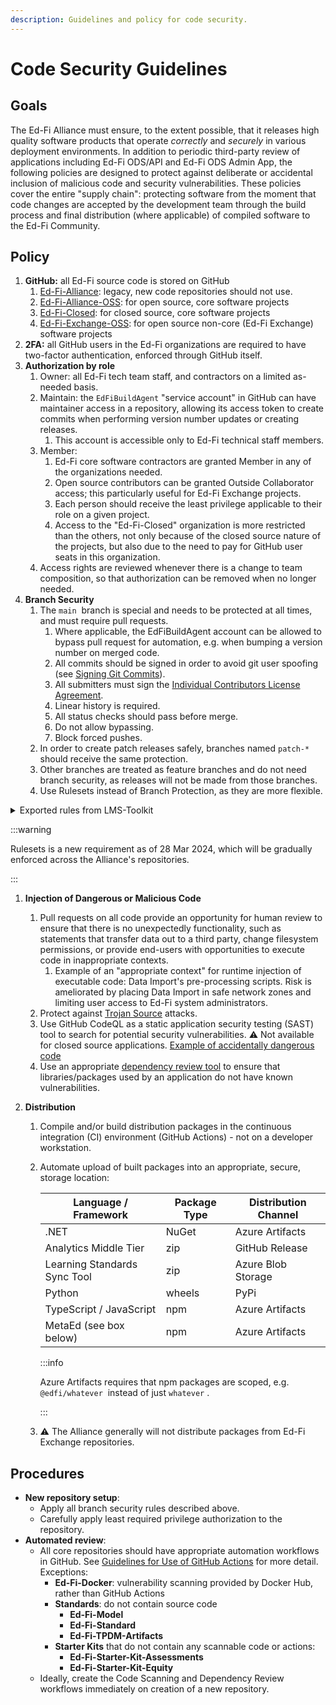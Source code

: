 ```yaml
---
description: Guidelines and policy for code security.
---
```


# Code Security Guidelines

## Goals

The Ed-Fi Alliance must ensure, to the extent possible, that it releases high
quality software products that operate _correctly_ and _securely_ in various
deployment environments. In addition to periodic third-party review of
applications including Ed-Fi ODS/API and Ed-Fi ODS Admin App, the following
policies are designed to protect against deliberate or accidental inclusion of
malicious code and security vulnerabilities. These policies cover the entire
"supply chain": protecting software from the moment that code changes are
accepted by the development team through the build process and final
distribution (where applicable) of compiled software to the Ed-Fi Community.

## Policy

1. **GitHub:** all Ed-Fi source code is stored on GitHub
   1. [Ed-Fi-Alliance](https://github.com/ed-fi-alliance): legacy, new code
      repositories should not use.
   2. [Ed-Fi-Alliance-OSS](https://github.com/Ed-Fi-Alliance-OSS): for open
      source, core software projects
   3. [Ed-Fi-Closed](https://github.com/Ed-Fi-Closed): for closed source, core
      software projects
   4. [Ed-Fi-Exchange-OSS](https://github.com/Ed-Fi-Exchange-OSS): for open
      source non-core (Ed-Fi Exchange) software projects
2. **2FA:** all GitHub users in the Ed-Fi organizations are required to have
   two-factor authentication, enforced through GitHub itself.
3. **Authorization by role**
   1. Owner: all Ed-Fi tech team staff, and contractors on a limited as-needed
      basis.
   2. Maintain: the `EdFiBuildAgent` "service account" in GitHub can have
      maintainer access in a repository, allowing its access token to create
      commits when performing version number updates or creating releases.
      1. This account is accessible only to Ed-Fi technical staff members.
   3. Member:
      1. Ed-Fi core software contractors are granted Member in any of the
         organizations needed.
      2. Open source contributors can be granted Outside Collaborator access;
         this particularly useful for Ed-Fi Exchange projects.
      3. Each person should receive the least privilege applicable to their role
         on a given project.
      4. Access to the "Ed-Fi-Closed" organization is more restricted than the
         others, not only because of the closed source nature of the projects,
         but also due to the need to pay for GitHub user seats in this
         organization.
   4. Access rights are reviewed whenever there is a change to team composition,
      so that authorization can be removed when no longer needed.
4. **Branch Security**
   1. The `main`  branch is special and needs to be protected at all times, and
      must require pull requests.
      1. Where applicable, the EdFiBuildAgent account can be allowed to bypass
         pull request for automation, e.g. when bumping a version number on
         merged code.
      2. All commits should be signed in order to avoid git user spoofing (see
         [Signing Git Commits](../source-code-control-policy/signing-git-commits.md)).
      3. All submitters must sign the
         [Individual Contributors License Agreement](https://gist.github.com/EdFiBuildAgent/d68fa602d07505c3682e8258b7dc6fbc).
      4. Linear history is required.
      5. All status checks should pass before merge.
      6. Do not allow bypassing.
      7. Block forced pushes.
   2. In order to create patch releases safely, branches named `patch-*` should
      receive the same protection.
   3. Other branches are treated as feature branches and do not need branch
      security, as releases will not be made from those branches.
   4. Use Rulesets instead of Branch Protection, as they are more flexible.

<details>
  <summary>Exported rules from LMS-Toolkit</summary>
```json
{
  "id": 580376,
  "name": "main",
  "target": "branch",
  "source_type": "Repository",
  "source": "Ed-Fi-Exchange-OSS/LMS-Toolkit",
  "enforcement": "active",
  "conditions": {
    "ref_name": {
      "exclude": [],
      "include": ["~DEFAULT_BRANCH", "refs/heads/patch-*"]
    }
  },
  "rules": [
    {
      "type": "deletion"
    },
    {
      "type": "non_fast_forward"
    },
    {
      "type": "creation"
    },
    {
      "type": "required_linear_history"
    },
    {
      "type": "required_signatures"
    },
    {
      "type": "pull_request",
      "parameters": {
        "required_approving_review_count": 1,
        "dismiss_stale_reviews_on_push": false,
        "require_code_owner_review": true,
        "require_last_push_approval": true,
        "required_review_thread_resolution": false
      }
    },
    {
      "type": "required_status_checks",
      "parameters": {
        "strict_required_status_checks_policy": false,
        "required_status_checks": [
          {
            "context": "license/cla"
          }
        ]
      }
    }
  ],
  "bypass_actors": []
}
```
</details>

:::warning

Rulesets is a new requirement as of 28 Mar 2024, which will be gradually
enforced across the Alliance's repositories.

:::

1. **Injection of Dangerous or Malicious Code**

   1. Pull requests on all code provide an opportunity for human review to
      ensure that there is no unexpectedly functionality, such as statements
      that transfer data out to a third party, change filesystem permissions, or
      provide end-users with opportunities to execute code in inappropriate
      contexts.
      1. Example of an "appropriate context" for runtime injection of executable
         code: Data Import's pre-processing scripts. Risk is ameliorated by
         placing Data Import in safe network zones and limiting user access to
         Ed-Fi system administrators.
   2. Protect against [Trojan Source](https://trojansource.codes/) attacks.
   3. Use GitHub CodeQL as a static application security testing (SAST) tool to
      search for potential security vulnerabilities. ⚠️ Not available for closed
      source applications.
      [Example of accidentally dangerous code](./codeql-example.md)
   4. Use an appropriate
      [dependency review tool](./dependency-security-automation) to ensure that
      libraries/packages used by an application do not have known
      vulnerabilities.

2. **Distribution**

   1. Compile and/or build distribution packages in the continuous integration
      (CI) environment (GitHub Actions) - not on a developer workstation.
   2. Automate upload of built packages into an appropriate, secure, storage
      location:

      | Language / Framework         | Package Type | Distribution Channel |
      | ---------------------------- | ------------ | -------------------- |
      | ​.NET                        | NuGet        | Azure Artifacts​     |
      | Analytics Middle Tier        | zip          | GitHub Release       |
      | Learning Standards Sync Tool | zip          | Azure Blob Storage   |
      | Python                       | wheels       | PyPi                 |
      | TypeScript / JavaScript      | npm          | Azure Artifacts      |
      | MetaEd (see box below)       | npm          | Azure Artifacts      |

      :::info

      Azure Artifacts requires that npm packages are scoped, e.g.
      `@edfi/whatever`  instead of just `whatever` .

      :::

   3. ⚠️ The Alliance generally will not distribute packages from Ed-Fi Exchange
      repositories.

## Procedures

- **New repository setup**:
  - Apply all branch security rules described above.
  - Carefully apply least required privilege authorization to the repository.
- **Automated review**:
  - All core repositories should have appropriate automation workflows in
    GitHub. See
    [Guidelines for Use of GitHub Actions](./guidelines-for-use-of-github-actions.md)
    for more detail. Exceptions:
    - **Ed-Fi-Docker**: vulnerability scanning provided by Docker Hub, rather
      than GitHub Actions
    - **Standards**: do not contain source code
      - **Ed-Fi-Model**
      - **Ed-Fi-Standard**
      - **Ed-Fi-TPDM-Artifacts**
    - **Starter Kits** that do not contain any scannable code or actions:
      - **Ed-Fi-Starter-Kit-Assessments**
      - **Ed-Fi-Starter-Kit-Equity**
  - Ideally, create the Code Scanning and Dependency Review workflows
    immediately on creation of a new repository.
